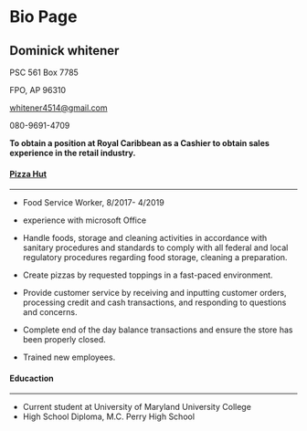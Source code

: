 # **Bio Page** #

## Dominick whitener ##

PSC 561 Box 7785

FPO, AP 96310

whitener4514@gmail.com

080-9691-4709

**To obtain a position at Royal Caribbean as a Cashier to obtain sales experience in the retail industry.**

#### [Pizza Hut](https://aafesprem.imenu360.com/mccs/default.aspx?id=pizzahutiwakuni) ####
---

+ Food Service Worker, 8/2017- 4/2019

+ experience with microsoft Office 
+ Handle foods, storage and cleaning activities in accordance with sanitary procedures and standards to comply with all federal and local regulatory procedures regarding food storage, cleaning a preparation.
+ Create pizzas by requested toppings in a fast-paced environment.
+ Provide customer service by receiving and inputting customer orders, processing credit and cash transactions, and responding to questions and concerns.
+ Complete end of the day balance transactions and ensure the store has been properly closed.
+ Trained new employees.

#### Educaction ####

---
+ Current student at University of Maryland University College
+ High School Diploma, M.C. Perry High School
